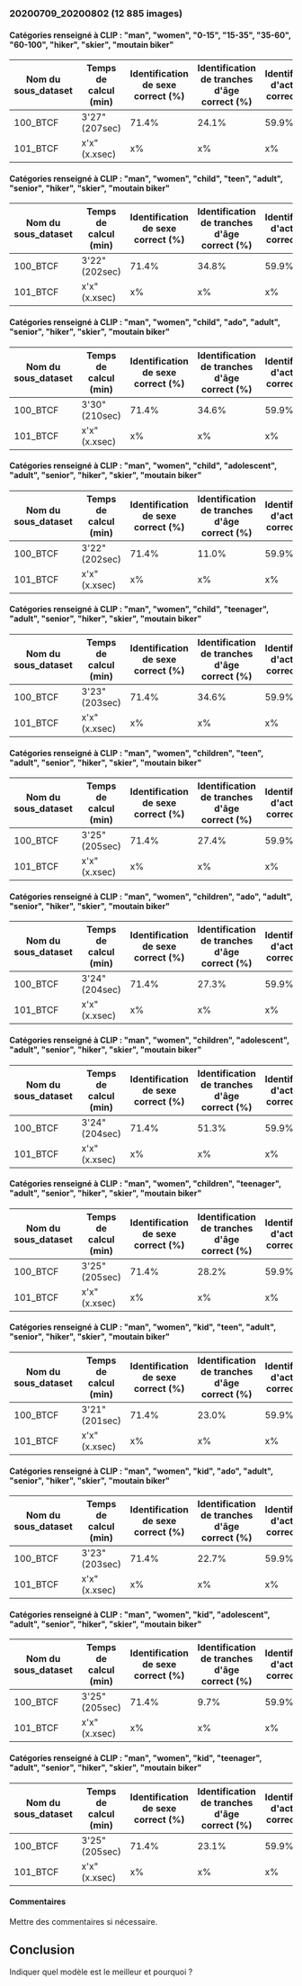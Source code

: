 ### 20200709_20200802 (12 885 images)
#### Catégories renseigné à CLIP : "man", "women", "0-15", "15-35", "35-60", "60-100", "hiker", "skier", "moutain biker"
| Nom du sous_dataset | Temps de calcul (min) | Identification de sexe correct (%) | Identification de tranches d'âge correct (%) | Identification d'activitée correcte (%)
|-----------|-----------|-----------|-----------|-----------|
| 100_BTCF   | 3'27"(207sec)      | 71.4% | 24.1% | 59.9%   |
| 101_BTCF   | x'x"(x.xsec)   | x% | x% | x%   |

#### Catégories renseigné à CLIP : "man", "women", "child", "teen", "adult", "senior", "hiker", "skier", "moutain biker"
| Nom du sous_dataset | Temps de calcul (min) | Identification de sexe correct (%) | Identification de tranches d'âge correct (%) | Identification d'activitée correcte (%)
|-----------|-----------|-----------|-----------|-----------|
| 100_BTCF   | 3'22"(202sec)      | 71.4% | 34.8% | 59.9%   |
| 101_BTCF   | x'x"(x.xsec)   | x% | x% | x%   |

#### Catégories renseigné à CLIP : "man", "women", "child", "ado", "adult", "senior", "hiker", "skier", "moutain biker"
| Nom du sous_dataset | Temps de calcul (min) | Identification de sexe correct (%) | Identification de tranches d'âge correct (%) | Identification d'activitée correcte (%)
|-----------|-----------|-----------|-----------|-----------|
| 100_BTCF   | 3'30"(210sec)      | 71.4% | 34.6% | 59.9%   |
| 101_BTCF   | x'x"(x.xsec)   | x% | x% | x%   |

#### Catégories renseigné à CLIP : "man", "women", "child", "adolescent", "adult", "senior", "hiker", "skier", "moutain biker"
| Nom du sous_dataset | Temps de calcul (min) | Identification de sexe correct (%) | Identification de tranches d'âge correct (%) | Identification d'activitée correcte (%)
|-----------|-----------|-----------|-----------|-----------|
| 100_BTCF   | 3'22"(202sec)      | 71.4% | 11.0% | 59.9%   |
| 101_BTCF   | x'x"(x.xsec)   | x% | x% | x%   |

#### Catégories renseigné à CLIP : "man", "women", "child", "teenager", "adult", "senior", "hiker", "skier", "moutain biker"
| Nom du sous_dataset | Temps de calcul (min) | Identification de sexe correct (%) | Identification de tranches d'âge correct (%) | Identification d'activitée correcte (%)
|-----------|-----------|-----------|-----------|-----------|
| 100_BTCF   | 3'23"(203sec)      | 71.4% | 34.6% | 59.9%   |
| 101_BTCF   | x'x"(x.xsec)   | x% | x% | x%   |

#### Catégories renseigné à CLIP : "man", "women", "children", "teen", "adult", "senior", "hiker", "skier", "moutain biker"
| Nom du sous_dataset | Temps de calcul (min) | Identification de sexe correct (%) | Identification de tranches d'âge correct (%) | Identification d'activitée correcte (%)
|-----------|-----------|-----------|-----------|-----------|
| 100_BTCF   | 3'25"(205sec)      | 71.4% | 27.4% | 59.9%   |
| 101_BTCF   | x'x"(x.xsec)   | x% | x% | x%   |

#### Catégories renseigné à CLIP : "man", "women", "children", "ado", "adult", "senior", "hiker", "skier", "moutain biker"
| Nom du sous_dataset | Temps de calcul (min) | Identification de sexe correct (%) | Identification de tranches d'âge correct (%) | Identification d'activitée correcte (%)
|-----------|-----------|-----------|-----------|-----------|
| 100_BTCF   | 3'24"(204sec)      | 71.4% | 27.3% | 59.9%   |
| 101_BTCF   | x'x"(x.xsec)   | x% | x% | x%   |

#### Catégories renseigné à CLIP : "man", "women", "children", "adolescent", "adult", "senior", "hiker", "skier", "moutain biker"
| Nom du sous_dataset | Temps de calcul (min) | Identification de sexe correct (%) | Identification de tranches d'âge correct (%) | Identification d'activitée correcte (%)
|-----------|-----------|-----------|-----------|-----------|
| 100_BTCF   | 3'24"(204sec)      | 71.4% | 51.3% | 59.9%   |
| 101_BTCF   | x'x"(x.xsec)   | x% | x% | x%   |

#### Catégories renseigné à CLIP : "man", "women", "children", "teenager", "adult", "senior", "hiker", "skier", "moutain biker"
| Nom du sous_dataset | Temps de calcul (min) | Identification de sexe correct (%) | Identification de tranches d'âge correct (%) | Identification d'activitée correcte (%)
|-----------|-----------|-----------|-----------|-----------|
| 100_BTCF   | 3'25"(205sec)      | 71.4% | 28.2% | 59.9%   |
| 101_BTCF   | x'x"(x.xsec)   | x% | x% | x%   |

#### Catégories renseigné à CLIP : "man", "women", "kid", "teen", "adult", "senior", "hiker", "skier", "moutain biker"
| Nom du sous_dataset | Temps de calcul (min) | Identification de sexe correct (%) | Identification de tranches d'âge correct (%) | Identification d'activitée correcte (%)
|-----------|-----------|-----------|-----------|-----------|
| 100_BTCF   | 3'21"(201sec)      | 71.4% | 23.0% | 59.9%   |
| 101_BTCF   | x'x"(x.xsec)   | x% | x% | x%   |

#### Catégories renseigné à CLIP : "man", "women", "kid", "ado", "adult", "senior", "hiker", "skier", "moutain biker"
| Nom du sous_dataset | Temps de calcul (min) | Identification de sexe correct (%) | Identification de tranches d'âge correct (%) | Identification d'activitée correcte (%)
|-----------|-----------|-----------|-----------|-----------|
| 100_BTCF   | 3'23"(203sec)      | 71.4% | 22.7% | 59.9%   |
| 101_BTCF   | x'x"(x.xsec)   | x% | x% | x%   |

#### Catégories renseigné à CLIP : "man", "women", "kid", "adolescent", "adult", "senior", "hiker", "skier", "moutain biker"
| Nom du sous_dataset | Temps de calcul (min) | Identification de sexe correct (%) | Identification de tranches d'âge correct (%) | Identification d'activitée correcte (%)
|-----------|-----------|-----------|-----------|-----------|
| 100_BTCF   | 3'25"(205sec)      | 71.4% | 9.7% | 59.9%   |
| 101_BTCF   | x'x"(x.xsec)   | x% | x% | x%   |

#### Catégories renseigné à CLIP : "man", "women", "kid", "teenager", "adult", "senior", "hiker", "skier", "moutain biker"
| Nom du sous_dataset | Temps de calcul (min) | Identification de sexe correct (%) | Identification de tranches d'âge correct (%) | Identification d'activitée correcte (%)
|-----------|-----------|-----------|-----------|-----------|
| 100_BTCF   | 3'25"(205sec)      | 71.4% | 23.1% | 59.9%   |
| 101_BTCF   | x'x"(x.xsec)   | x% | x% | x%   |

#### Commentaires
Mettre des commentaires si nécessaire.

## Conclusion
Indiquer quel modèle est le meilleur et pourquoi ?
